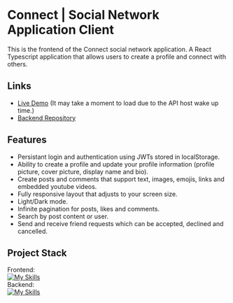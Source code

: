 # Connect | Social Network Application Client
This is the frontend of the Connect social network application. A React Typescript application that allows users to create a profile and connect with others.
## Links
* [Live Demo](https://connect-social-network.netlify.app/) (It may take a moment to load due to the API host wake up time.)
* [Backend Repository](https://github.com/guskirb/social-media-apiTOP)
## Features
* Persistant login and authentication using JWTs stored in localStorage.
* Ability to create a profile and update your profile information (profile picture, cover picture, display name and bio).
* Create posts and comments that support text, images, emojis, links and embedded youtube videos.
* Fully responsive layout that adjusts to your screen size.
* Light/Dark mode.
* Infinite pagination for posts, likes and comments.
* Search by post content or user.
* Send and receive friend requests which can be accepted, declined and cancelled.
## Project Stack
Frontend: <br>
[![My Skills](https://skillicons.dev/icons?i=ts,react,tailwind,vite)](https://skillicons.dev)<br>
Backend: <br>
[![My Skills](https://skillicons.dev/icons?i=ts,nodejs,express,postgresql,prisma)](https://skillicons.dev)
